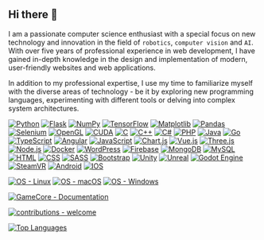## Hi there 👋


I am a passionate computer science enthusiast with a special focus on new technology and innovation in the field of ``robotics``, ``computer vision`` and ``AI``. With over five years of professional experience in web development, I have gained in-depth knowledge in the design and implementation of modern, user-friendly websites and web applications.

In addition to my professional expertise, I use my time to familiarize myself with the diverse areas of technology - be it by exploring new programming languages, experimenting with different tools or delving into complex system architectures.

[![Python](https://img.shields.io/badge/python-grey?style=for-the-badge&logo=python)](https://python.org "Go to Python homepage")
[![Flask](https://img.shields.io/badge/flask-grey?style=for-the-badge&logo=flask)](https://flask.palletsprojects.com/en/stable/ "Go to Flask homepage")
[![NumPy](https://img.shields.io/badge/numpy-grey?style=for-the-badge&logo=numpy)](https://numpy.org/ "Go to NumPy homepage")
[![TensorFlow](https://img.shields.io/badge/tensorflow-grey?style=for-the-badge&logo=tensorflow)](https://www.tensorflow.org/ "Go to TensorFlow homepage")
[![Matplotlib](https://img.shields.io/badge/matplotlib-grey?style=for-the-badge&logo=matplotlib)](https://matplotlib.org/ "Go to Matplotlib homepage")
[![Pandas](https://img.shields.io/badge/pandas-grey?style=for-the-badge&logo=pandas)](https://pandas.pydata.org/ "Go to Pandas homepage")
[![Selenium](https://img.shields.io/badge/selenium-grey?style=for-the-badge&logo=selenium)](https://www.selenium.dev/ "Go to Selenium homepage")
[![OpenGL](https://img.shields.io/badge/opengl-grey?style=for-the-badge&logo=opengl)](https://www.opengl.org/ "Go to OpenGL homepage")
[![CUDA](https://img.shields.io/badge/cuda-grey?style=for-the-badge&logo=cuda)](https://developer.nvidia.com/cuda-toolkit "Go to CUDA-Toolkit homepage")
[![C](https://img.shields.io/badge/c-grey?style=for-the-badge&logo=c)]()
[![C++](https://img.shields.io/badge/c%2B%2B-grey?style=for-the-badge&logo=c%2B%2B)]()
[![C#](https://img.shields.io/badge/C%23-grey?style=for-the-badge&logo=cshrp)]()
[![PHP](https://img.shields.io/badge/php-grey?style=for-the-badge&logo=php)](https://www.php.net/ "Go to PHP homepage")
[![Java](https://img.shields.io/badge/java-grey?style=for-the-badge&logo=openjdk)](https://openjdk.org/ "Go to OpenJDK homepage")
[![Go](https://img.shields.io/badge/go-grey?style=for-the-badge&logo=go)](https://golang.org "Go to Go homepage")
[![TypeScript](https://img.shields.io/badge/typescript-grey?style=for-the-badge&logo=typescript)](https://typescriptlang.org "Go to TypeScript homepage")
[![Angular](https://img.shields.io/badge/angular-grey?style=for-the-badge&logo=angular)](https://angular.dev/ "Go to Angular dev homepage")
[![JavaScript](https://img.shields.io/badge/javascript-grey?style=for-the-badge&logo=javascript)](https://www.javascript.com/ "Go to JavaScript homepage")
[![Chart.js](https://img.shields.io/badge/Chart.js-grey?style=for-the-badge&logo=chartdotjs)](https://www.chartjs.org/ "Go to Chart.js homepage")
[![Vue.js](https://img.shields.io/badge/vuedotjs-grey?style=for-the-badge&logo=vuedotjs)](https://vuejs.org/ "Go to Vue.js homepage")
[![Three.js](https://img.shields.io/badge/threedotjs-grey?style=for-the-badge&logo=threedotjs)](https://threejs.org/ "Go to Three.js homepage")
[![Node.js](https://img.shields.io/badge/node.js-grey?style=for-the-badge&logo=node.js)](https://nodejs.org "Go to Node.js homepage")
[![Docker](https://img.shields.io/badge/docker-grey?style=for-the-badge&logo=docker)](https://www.docker.com/ "Go to Docker homepage")
[![WordPress](https://img.shields.io/badge/wordpress-grey?style=for-the-badge&logo=wordpress)](https://wordpress.com/de/ "Go to WordPress homepage")
[![Firebase](https://img.shields.io/badge/firebase-grey?style=for-the-badge&logo=firebase)](https://firebase.google.com/ "Go to Firebase homepage")
[![MongoDB](https://img.shields.io/badge/mongodb-grey?style=for-the-badge&logo=mongodb)](https://www.mongodb.com/ "Go to MongoDB homepage")
[![MySQL](https://img.shields.io/badge/mysql-grey?style=for-the-badge&logo=mysql)](https://www.mysql.com/ "Go to MySQL homepage")
[![HTML](https://img.shields.io/badge/HTML-grey?style=for-the-badge&logo=html5)](https://www.w3schools.com/html/ "Go to HTML W3Schools")
[![CSS](https://img.shields.io/badge/css-grey?style=for-the-badge&logo=css)]()
[![SASS](https://img.shields.io/badge/sass-grey?style=for-the-badge&logo=sass)]()
[![Bootstrap](https://img.shields.io/badge/Bootstrap-grey?style=for-the-badge&logo=Bootstrap)](https://getbootstrap.com/ "Go to Bootstrap W3Schools")
[![Unity](https://img.shields.io/badge/Unity-grey?style=for-the-badge&logo=unity)](https://unity.com/de "Go to Unity homepage")
[![Unreal](https://img.shields.io/badge/unreal-grey?style=for-the-badge&logo=unrealengine)](https://www.unrealengine.com/de "Go to Unreal homepage")
[![Godot Engine](https://img.shields.io/badge/Godot-grey?style=for-the-badge&logo=godot-engine)](https://godotengine.org/ "Go to GoDot homepage")
[![SteamVR](https://img.shields.io/badge/SteamVR-grey?style=for-the-badge&logo=steam)]()
[![Android](https://img.shields.io/badge/android-grey?style=for-the-badge&logo=android)](https://www.android.com/intl/de_de/ "Go to Android homepage")
[![IOS](https://img.shields.io/badge/ios-grey?style=for-the-badge&logo=ios)](https://developer.apple.com/documentation "Go to Apple dev homepage")

[![OS - Linux](https://img.shields.io/badge/OS-Linux-blue?logo=linux&logoColor=white)](https://www.linux.org/ "Go to Linux homepage")
[![OS - macOS](https://img.shields.io/badge/OS-macOS-blue?logo=apple&logoColor=white)](https://www.apple.com/macos/ "Go to Apple homepage")
[![OS - Windows](https://img.shields.io/badge/OS-Windows-blue?logo=windows&logoColor=white)](https://www.microsoft.com/ "Go to Microsoft homepage")

[![GameCore - Documentation](https://img.shields.io/badge/gamecore-Documentation-blue?style=for-the-badge)](https://gamecore.readthedocs.io/en/latest/ "Go to project documentation")

[![contributions - welcome](https://img.shields.io/badge/contributions-welcome-blue)](/CONTRIBUTING.md "Go to contributions doc")

[![Top Languages](https://github-readme-stats.vercel.app/api/top-langs/?username=NiklasDerEchte&hide=html,css&theme=radical)](https://github.com/anuraghazra/github-readme-stats)

<!-- [![Niklas GitHub stats](https://github-readme-stats.vercel.app/api?username=NiklasDerEchte)](https://github.com/anuraghazra/github-readme-stats) -->

<!--
**NiklasDerEchte/NiklasDerEchte** is a ✨ _special_ ✨ repository because its `README.md` (this file) appears on your GitHub profile.

Here are some ideas to get you started:

- 🔭 I’m currently working on ...
- 🌱 I’m currently learning ...
- 👯 I’m looking to collaborate on ...
- 🤔 I’m looking for help with ...
- 💬 Ask me about ...
- 📫 How to reach me: ...
- 😄 Pronouns: ...
- ⚡ Fun fact: ...
-->
